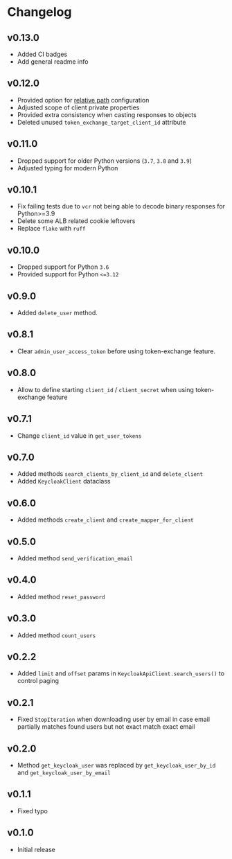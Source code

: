 # Changelog

## v0.13.0
- Added CI badges
- Add general readme info

## v0.12.0
- Provided option for [relative path](https://www.keycloak.org/server/all-config?q=relative-path) configuration
- Adjusted scope of client private properties
- Provided extra consistency when casting responses to objects
- Deleted unused `token_exchange_target_client_id` attribute

## v0.11.0
- Dropped support for older Python versions (`3.7`, `3.8` and `3.9`)
- Adjusted typing for modern Python

## v0.10.1
- Fix failing tests due to `vcr` not being able to decode binary responses for Python>=3.9
- Delete some ALB related cookie leftovers
- Replace `flake` with `ruff`

## v0.10.0
- Dropped support for Python `3.6`
- Provided support for Python `<=3.12`

## v0.9.0
- Added `delete_user` method.

## v0.8.1
- Clear `admin_user_access_token` before using token-exchange feature.

## v0.8.0
- Allow to define starting `client_id` / `client_secret` when using token-exchange feature

## v0.7.1
- Change `client_id` value in `get_user_tokens`

## v0.7.0
- Added methods `search_clients_by_client_id` and `delete_client`
- Added `KeycloakClient` dataclass

## v0.6.0
- Added methods `create_client` and `create_mapper_for_client`

## v0.5.0
- Added method `send_verification_email`

## v0.4.0
- Added method `reset_password`

## v0.3.0
- Added method `count_users`

## v0.2.2
- Added `limit` and `offset` params in `KeycloakApiClient.search_users()` to control paging

## v0.2.1
- Fixed `StopIteration` when downloading user by email in case email partially matches found users but not exact match exact email

## v0.2.0
- Method `get_keycloak_user` was replaced by `get_keycloak_user_by_id` and `get_keycloak_user_by_email`

## v0.1.1
- Fixed typo

## v0.1.0
- Initial release
